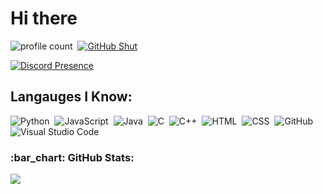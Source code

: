 # Hi there  
![profile count](https://komarev.com/ghpvc/?username=licusyex&color=87CEEB)&nbsp;
[![GitHub Shut](https://img.shields.io/github/followers/licusyex?label=follow&style=social)](https://github.com/shutjs)&nbsp;

[![Discord Presence](https://lanyard.cnrad.dev/api/571409617620303881)](https://discord.com/users/571409617620303881)

## Langauges I Know:
![Python](https://img.shields.io/badge/-Python-05122A?style=flat&logo=python)&nbsp;
![JavaScript](https://img.shields.io/badge/-JavaScript-05122A?style=flat&logo=javascript)&nbsp;
![Java](https://img.shields.io/badge/-Java-05122A?style=flat&logo=Java&logoColor=FFA518)&nbsp;
![C](https://img.shields.io/badge/-C-05122A?style=flat&logo=C&logoColor=A8B9CC)&nbsp;
![C++](https://img.shields.io/badge/-C++-05122A?style=flat&logo=C%2B%2B&logoColor=00599C)&nbsp;
![HTML](https://img.shields.io/badge/-HTML-05122A?style=flat&logo=HTML5)&nbsp;
![CSS](https://img.shields.io/badge/-CSS-05122A?style=flat&logo=CSS3&logoColor=1572B6)&nbsp;
![GitHub](https://img.shields.io/badge/-GitHub-05122A?style=flat&logo=github)&nbsp;
![Visual Studio Code](https://img.shields.io/badge/-Visual%20Studio%20Code-05122A?style=flat&logo=visual-studio-code&logoColor=007ACC)&nbsp;

<h3 align="left">:bar_chart: GitHub Stats:</h3>
<p align="left">
<img src="https://github-profile-trophy.vercel.app/?username=shutjs&theme=radical" />
</p>
